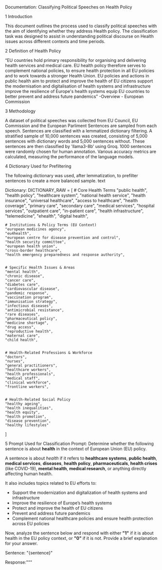 Documentation: Classifying Political Speeches on Health Policy

1 Introduction

This document outlines the process used to classify political speeches with the aim of identifying whether they address Health policy. The classification task was designed to assist in understanding political discourse on Health issues across different contexts and time periods.

2 Definition of Health Policy

“EU countries hold primary responsibility for organising and delivering health services and medical care. 
EU health policy therefore serves to complement national policies, to ensure health protection in all EU policies and to work towards a stronger Health Union. 
EU policies and actions in public health aim to
protect and improve the health of EU citizens
support the modernisation and digitalisation of health systems and infrastructure
improve the resilience of Europe's health systems
equip EU countries to better prevent and address future pandemics”
-Overview - European Commission

3 Methodology

A dataset of political speeches was collected from EU Council, EU Commission and the European Parliment
Sentences are sampled from each speech.
Sentences are classified with a lemmatized dictionary filtering.
A stratified sample of 10,000 sentences was created, consisting of 5,000 sentences with dictionary words and 5,000 sentences without.
These sentences are then classified by 'llama3-8b' using Groq.
1000 sentences were randomly chosen for human annotation.
Various accuracy metrics are calculated, measuring the performance of the language models.

4 Dictionary Used for Prefiltering

The following dictionary was used, after lemmatization, to prefilter sentences to create a more balanced sample.
text

Dictionary:
DICTIONARY_RAW =
[
    # Core Health Terms
    "public health",
    "health policy",
    "healthcare system",
    "national health service",
    "health insurance",
    "universal healthcare",
    "access to healthcare",
    "health coverage",
    "primary care",
    "secondary care",
    "medical services",
    "hospital services",
    "outpatient care",
    "in-patient care",
    "health infrastructure",
    "telemedicine",
    "ehealth",
    "digital health",


    # Institutions & Policy Terms (EU Context)
    "european medicines agency",
    "eu4health",
    "european centre for disease prevention and control",
    "health security committee",
    "european health union",
    "cross-border healthcare",
    "health emergency preparedness and response authority",


    # Specific Health Issues & Areas
    "mental health",
    "chronic disease",
    "cancer care",
    "diabetes care",
    "cardiovascular disease",
    "pandemic response",
    "vaccination program",
    "immunisation strategy",
    "infectious diseases",
    "antimicrobial resistance",
    "rare diseases",
    "pharmaceutical policy",
    "medicine shortage",
    "drug access",
    "reproductive health",
    "maternal care",
    "child health",


    # Health-Related Professions & Workforce
    "doctors",
    "nurses",
    "general practitioners",
    "healthcare workers",
    "health professionals",
    "medical staff",
    "clinical workforce",
    "frontline workers",


    # Health-Related Social Policy
    "healthy ageing",
    "health inequalities",
    "health equity",
    "health promotion",
    "disease prevention",
    "healthy lifestyles"
]


5 Prompt Used for Classification
Prompt:
Determine whether the following sentence is about **health** in the context of European Union (EU) policy.


A sentence is about *health* if it refers to **healthcare systems**, **public health**, **medical services**, **diseases**, **health policy**, **pharmaceuticals**, **health crises** (like COVID-19), **mental health**, **medical research**, or anything directly affecting human health.


It also includes topics related to EU efforts to:
* Support the modernization and digitalization of health systems and infrastructure
* Improve the resilience of Europe’s health systems
* Protect and improve the health of EU citizens
* Prevent and address future pandemics
* Complement national healthcare policies and ensure health protection across EU policies


Now, analyze the sentence below and respond with either **"1"** if it is about health in the EU policy context, or **"0"** if it is not. Provide a brief explanation for your answer.


Sentence: "{sentence}"


Response:"""


